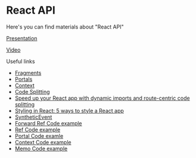# React API

Here's you can find materials about "React API"

[Presentation](https://docs.google.com/presentation/d/149lDBuidBodlwTVLWm790LWyUFg6wFY-GLyRADBdmiI/edit?usp=sharing)

[Video](https://drive.google.com/file/d/1-kYR_mnd2nDKgXl1_3nVPrQQUANSrZyt/view?usp=sharing)

Useful links

- [Fragments](https://react.dev/reference/react/Fragment)
- [Portals](https://react.dev/reference/react-dom/createPortal)
- [Context](https://react.dev/reference/react/createContext)
- [Code Splitting](https://www.knowledgehut.com/blog/web-development/effective-react-code-splitting)
- [Speed up your React app with dynamic imports and route-centric code splitting](https://blog.logrocket.com/speed-up-react-app-dynamic-imports-route-centric-code-splitting/)
- [Styling in React: 5 ways to style a React app](https://blog.logrocket.com/the-best-styling-in-react-tutorial-youve-ever-seen-676f1284b945/)
- [SyntheticEvent](https://reactjs.org/docs/events.html)
- [Forward Ref Code example](https://codesandbox.io/s/forward-ref-dkx87s)
- [Ref Code example](https://codesandbox.io/s/ref-example-5mmppy)
- [Portal Code examle](https://codesandbox.io/s/portal-zqkchy)
- [Context Code example](https://codesandbox.io/s/context-gd6tpt)
- [Memo Code example](https://codesandbox.io/s/memo-hxs6zt)
